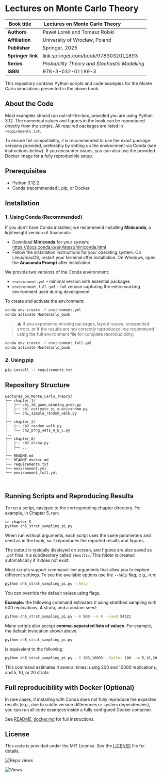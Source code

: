 # Lectures on Monte Carlo Theory


|  Book title&nbsp;&nbsp;&nbsp;&nbsp;       |Lectures on Monte Carlo Theory  &nbsp;&nbsp;&nbsp;&nbsp;&nbsp;&nbsp;&nbsp;&nbsp;&nbsp;&nbsp;&nbsp;&nbsp;&nbsp;&nbsp;&nbsp;&nbsp;              |
|--------------------|------------------------------------------------|
| **Authors**       | Paweł Lorek and Tomasz Rolski                                 |
| **Affiliation**   | University of Wrocław, Poland                                          |
| **Publisher**     | Springer, 2025                                                 |
| **Springer link** | [link.springer.com/book/9783032011893](https://link.springer.com/book/9783032011893) |
| **Series**        | *Probability Theory and Stochastic Modelling*                 |
| **ISBN**          | 978-3-032-01189-3                                              |




This repository contains Python scripts and code examples for the Monte Carlo simulations presented in the above book.


## About the Code

Most examples should run out-of-the-box, provided you are using Python 3.12. The numerical values and figures in the book can be reproduced directly from the scripts. All required packages are listed in `requirements.txt`.


To ensure full compatibility, it is recommended to use the exact package versions provided, preferably by setting up the environment via Conda (see instructions below). If you encounter issues, you can also use the provided Docker image for a fully reproducible setup.


## Prerequisites
- Python 3.12.2
- Conda (recommended), pip, or Docker




## Installation
### 1. Using Conda (Recommended)

If you don’t have Conda installed, we recommend installing **Miniconda**, a lightweight version of Anaconda:

- Download **Miniconda** for your system: https://docs.conda.io/en/latest/miniconda.html
- Follow the installation instructions for your operating system.
  On Linux/macOS, restart your terminal after installation.
  On Windows, open the **Anaconda Prompt** after installation.

We provide two versions of the Conda environment:

- `environment.yml` – minimal version with essential packages
- `environment_full.yml` – full version capturing the entire working environment used during development

To create and activate the environment:

```bash
conda env create -f environment.yml
conda activate MonteCarlo_book
```


> ⚠️  If you experience missing packages, layout issues, unexpected errors, or if the results are not
> correctly reproduced, we recommend using the full environment file for complete reproducibility:


```bash
conda env create -f environment_full.yml
conda activate MonteCarlo_book
```


### 2. Using pip
```bash
pip install -r requirements.txt
```

## Repository Structure
```
Lectures_on_Monte_Carlo_Theory/
├── chapter_1/
│   ├── ch1_2d_game_winning_prob.py
│   ├── ch1_estimate_pi_quasirandom.py
│   └── ch1_simple_random_walk.py
│
├── chapter_2/
│   ├── ch2_random_walk.py
│   └── ch2_prng_sets_A_B_C.py
...
├── chapter_8/
│   ├── ch2_aloha.py
│   ├── ...
│
└── README.md
└── README_docker.md
└── requirements.txt
└── environment.yml
└── environment_full.yml



```

## Running Scripts and Reproducing Results

To run a script, navigate to the corresponding chapter directory. For example, in Chapter 5, run:

```bash
cd chapter_5
python ch5_strat_sampling_pi.py
```

When run without arguments, each script uses the same parameters and  seed as in the book, so it reproduces the reported results and figures.

The output is typically displayed on screen, and figures are also saved as `.pdf` files in a subdirectory called `results/`. This folder is created automatically if it does not exist.

Most scripts support command-line arguments that allow you to explore different settings.  To see the available options use the `--help` flag, e.g., run:

```bash
python ch5_strat_sampling_pi.py --help
```

You can override the default values using flags.

**Example:** the following command estimates $\pi$ using stratified sampling with 500 replications, 4 strata, and a custom seed:

```bash
python ch5_strat_sampling_pi.py --R 500 --m 4 --seed 54321
```

Many scripts also accept **comma-separated lists of values**.  For example, the default invocation shown above:

```bash
python ch5_strat_sampling_pi.py
```

is equivalent to the following:

```bash
python ch5_strat_sampling_pi.py --R 200,10000 --Rpilot 100 --m 5,10,20 --results_path results --seed 31415
```

This command estimates $\pi$ several times: using 200 and 10000 replications, and 5, 10, or 20 strata.



##   Full reproducibility with Docker (Optional)

In rare cases, if installing with Conda does not fully reproduce the expected results (e.g., due to subtle version differences or system dependencies), you can run all code examples inside a fully configured Docker container.

See [README_docker.md](README_docker.md) for full instructions.

## License
This code is provided under the MIT License. See the [LICENSE](LICENSE) file for details.


![Repo views](https://komarev.com/ghpvc/?username=lorek&repo=MC_test1)


![Views](https://komarev.com/ghpvc/?username=lorek&repo=MC_test1&label=Repo%20views)
